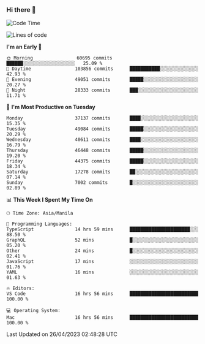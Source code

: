 ### Hi there 👋

<!--START_SECTION:waka-->
![Code Time](http://img.shields.io/badge/Code%20Time-3%2C876%20hrs%2045%20mins-blue)

![Lines of code](https://img.shields.io/badge/From%20Hello%20World%20I%27ve%20Written-99.5%20million%20lines%20of%20code-blue)

**I'm an Early 🐤** 

```text
🌞 Morning                60695 commits       ██████░░░░░░░░░░░░░░░░░░░   25.09 % 
🌆 Daytime                103856 commits      ███████████░░░░░░░░░░░░░░   42.93 % 
🌃 Evening                49051 commits       █████░░░░░░░░░░░░░░░░░░░░   20.27 % 
🌙 Night                  28333 commits       ███░░░░░░░░░░░░░░░░░░░░░░   11.71 % 
```
📅 **I'm Most Productive on Tuesday** 

```text
Monday                   37137 commits       ████░░░░░░░░░░░░░░░░░░░░░   15.35 % 
Tuesday                  49084 commits       █████░░░░░░░░░░░░░░░░░░░░   20.29 % 
Wednesday                40611 commits       ████░░░░░░░░░░░░░░░░░░░░░   16.79 % 
Thursday                 46448 commits       █████░░░░░░░░░░░░░░░░░░░░   19.20 % 
Friday                   44375 commits       █████░░░░░░░░░░░░░░░░░░░░   18.34 % 
Saturday                 17278 commits       ██░░░░░░░░░░░░░░░░░░░░░░░   07.14 % 
Sunday                   7002 commits        █░░░░░░░░░░░░░░░░░░░░░░░░   02.89 % 
```


📊 **This Week I Spent My Time On** 

```text
🕑︎ Time Zone: Asia/Manila

💬 Programming Languages: 
TypeScript               14 hrs 59 mins      ██████████████████████░░░   88.50 % 
GraphQL                  52 mins             █░░░░░░░░░░░░░░░░░░░░░░░░   05.20 % 
Other                    24 mins             █░░░░░░░░░░░░░░░░░░░░░░░░   02.41 % 
JavaScript               17 mins             ░░░░░░░░░░░░░░░░░░░░░░░░░   01.76 % 
YAML                     16 mins             ░░░░░░░░░░░░░░░░░░░░░░░░░   01.63 % 

🔥 Editors: 
VS Code                  16 hrs 56 mins      █████████████████████████   100.00 % 

💻 Operating System: 
Mac                      16 hrs 56 mins      █████████████████████████   100.00 % 
```


 Last Updated on 26/04/2023 02:48:28 UTC
<!--END_SECTION:waka-->


<!--
**rad182/rad182** is a ✨ _special_ ✨ repository because its `README.md` (this file) appears on your GitHub profile.

Here are some ideas to get you started:

- 🔭 I’m currently working on ...
- 🌱 I’m currently learning ...
- 👯 I’m looking to collaborate on ...
- 🤔 I’m looking for help with ...
- 💬 Ask me about ...
- 📫 How to reach me: ...
- 😄 Pronouns: ...
- ⚡ Fun fact: ...
-->
